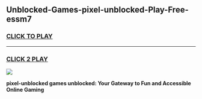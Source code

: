 
## Unblocked-Games-pixel-unblocked-Play-Free-essm7
<h3>
<a href="https://premium76.site?title=pixel-unblocked&ref=10A">CLICK TO PLAY</a></h3>
<hr>

<h3>
<a href="https://premium76.site?title=pixel-unblocked&ref=10A">CLICK 2 PLAY</a>
  
</h3>

<a href="https://premium76.site?title=pixel-unblocked&ref=10A"><img src="https://clearcache.store/games.png"></a>


**pixel-unblocked games unblocked: Your Gateway to Fun and Accessible Online Gaming**
